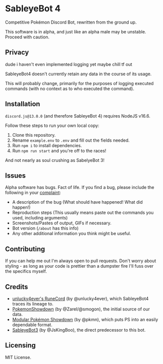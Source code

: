 # SableyeBot 4

Competitive Pokémon Discord Bot, rewritten from the ground up.

This software is in alpha, and just like an alpha male may be unstable.
Proceed with caution.

## Privacy

dude i haven't even implemented logging yet maybe chill tf out

SableyeBot4 doesn't currently retain any data in the course of its
usage.

This will probably change, primarily for the purposes of logging
executed commands (with no context as to who executed the command).

## Installation
`discord.js@13.0.0` (and therefore SableyeBot 4) requires NodeJS v16.6.

Follow these steps to run your own local copy:

1. Clone this repository.
2. Rename `example.env` to `.env` and fill out the fields needed.
3. Run `npm i` to install dependencies.
4. Run `npm run start` and you're off to the races!

And not nearly as soul crushing as SabelyeBot 3!

## Issues

Alpha software has bugs.  Fact of life.  If you find a bug, please
include the following in your [complaint][hatemail]:

- A description of the bug (What should have happened! What did happen!)
- Reproduction steps (This usually means paste out the commands you
  used, including arguments)
- Screenshots/Pastes of output, GIFs if necessary.
- Bot version (`/about` has this info)
- Any other additional information you think might be useful.

## Contributing

If you can help me out I'm always open to pull requests.  Don't worry
about styling - as long as your code is prettier than a dumpster fire
I'll fuss over the specifics myself.

## Credits
* [unlucky4ever's RuneCord][1] (by @unlucky4ever), which SableyeBot4
  traces its lineage to.
* [PokemonShowdown][2] (by @Zarel/@smogon), the initial source of our
  data.
* [Modular Pokémon Showdown][3] (by @pkmn), which puts PS into an
  easily dependable format.
* [SableyeBot3][4] (by @JsKingBoo), the direct predecessor to this bot.

## Licensing

MIT License.

[hatemail]: https://github.com/Stalruth/SableyeBot4/issues/new
[1]: https://github.com/unlucky4ever/RuneCord
[2]: https://github.com/Zarel/Pokemon-Showdown
[3]: https://github.com/pkmn/ps
[4]: https://github.com/JsKingBoo/SableyeBot3


